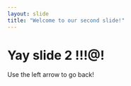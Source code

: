 ```yaml
---
layout: slide
title: "Welcome to our second slide!"
---
```

# Yay slide 2 !!!@!
Use the left arrow to go back!